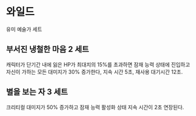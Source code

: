 # 와일드

유미 예술가 세트

## 부서진 냉철한 마음 2 세트

캐릭터가 단기간 내에 잃은 HP가 최대치의 15%를 초과하면 잠재 능력 상태에 진입하고 자신이 가하는 모든 대미지가 30% 증가한다, 지속 시간 5초, 재사용 대기시간 12초.

## 별을 보는 자 3 세트

크리티컬 대미지가 50% 증가하고 잠재 능력 활성화 상태 지속 시간이 2초 연장된다.

